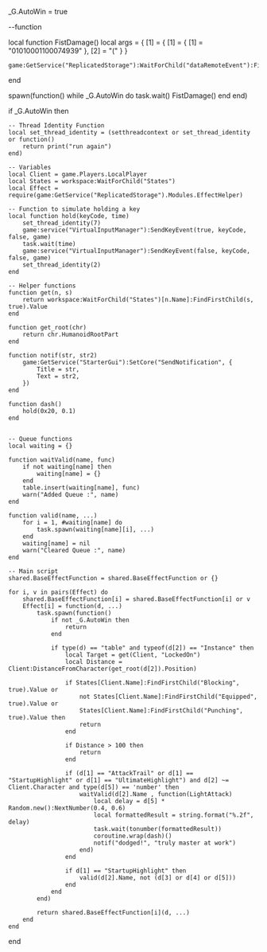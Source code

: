 _G.AutoWin = true

--function

local function FistDamage()
	local args = {
		[1] = {
			[1] = {
				[1] = "01010001100074939"
			},
			[2] = "("
		}
	}

	game:GetService("ReplicatedStorage"):WaitForChild("dataRemoteEvent"):FireServer(unpack(args))
end

spawn(function()
	while _G.AutoWin do task.wait()
		FistDamage()
	end
end)

if _G.AutoWin then

	-- Thread Identity Function
	local set_thread_identity = (setthreadcontext or set_thread_identity or function()
		return print("run again")
	end)

	-- Variables
	local Client = game.Players.LocalPlayer
	local States = workspace:WaitForChild("States")
	local Effect = require(game:GetService("ReplicatedStorage").Modules.EffectHelper)

	-- Function to simulate holding a key
	local function hold(keyCode, time)
		set_thread_identity(7)
		game:service("VirtualInputManager"):SendKeyEvent(true, keyCode, false, game)
		task.wait(time)
		game:service("VirtualInputManager"):SendKeyEvent(false, keyCode, false, game)
		set_thread_identity(2)
	end

	-- Helper functions
	function get(n, s)
		return workspace:WaitForChild("States")[n.Name]:FindFirstChild(s, true).Value
	end

	function get_root(chr)
		return chr.HumanoidRootPart
	end

	function notif(str, str2)
		game:GetService("StarterGui"):SetCore("SendNotification", {
			Title = str,
			Text = str2,
		})
	end

	function dash()
		hold(0x20, 0.1)
	end


	-- Queue functions
	local waiting = {}

	function waitValid(name, func)
		if not waiting[name] then
			waiting[name] = {}
		end
		table.insert(waiting[name], func)
		warn("Added Queue :", name)
	end

	function valid(name, ...)
		for i = 1, #waiting[name] do
			task.spawn(waiting[name][i], ...)
		end
		waiting[name] = nil
		warn("Cleared Queue :", name)
	end

	-- Main script
	shared.BaseEffectFunction = shared.BaseEffectFunction or {}

	for i, v in pairs(Effect) do
		shared.BaseEffectFunction[i] = shared.BaseEffectFunction[i] or v
		Effect[i] = function(d, ...)
			task.spawn(function()
				if not _G.AutoWin then
					return
				end

				if type(d) == "table" and typeof(d[2]) == "Instance" then
					local Target = get(Client, "LockedOn")
					local Distance = Client:DistanceFromCharacter(get_root(d[2]).Position)

					if States[Client.Name]:FindFirstChild("Blocking", true).Value or
						not States[Client.Name]:FindFirstChild("Equipped", true).Value or
						States[Client.Name]:FindFirstChild("Punching", true).Value then
						return
					end

					if Distance > 100 then
						return
					end

					if (d[1] == "AttackTrail" or d[1] == "StartupHighlight" or d[1] == "UltimateHighlight") and d[2] ~= Client.Character and type(d[5]) == 'number' then
						waitValid(d[2].Name , function(LightAttack)
							local delay = d[5] * Random.new():NextNumber(0.4, 0.6)
							local formattedResult = string.format("%.2f", delay)
							task.wait(tonumber(formattedResult))
							coroutine.wrap(dash)()
							notif("dodged!", "truly master at work")
						end)
					end

					if d[1] == "StartupHighlight" then
						valid(d[2].Name, not (d[3] or d[4] or d[5]))
					end
				end
			end)

			return shared.BaseEffectFunction[i](d, ...)
		end
	end

end
